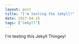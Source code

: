 ```yaml
---
layout: post
title: "I'm testing the Jekyll!"
date: 2017-04-15
tags: ["Jekyll"]
---
```


I'm testing this Jekyll Thingey!

